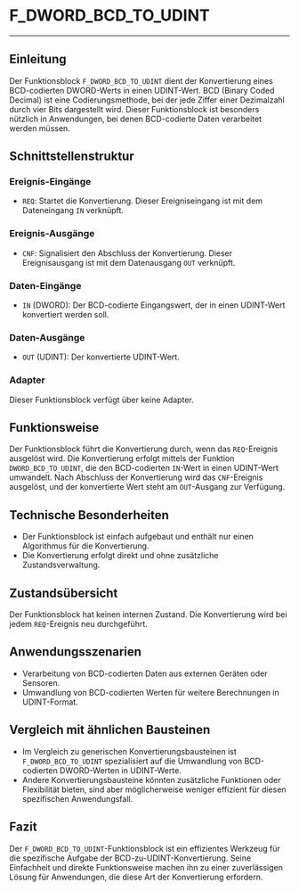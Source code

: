 # F_DWORD_BCD_TO_UDINT

* * * * * * * * * *
## Einleitung
Der Funktionsblock `F_DWORD_BCD_TO_UDINT` dient der Konvertierung eines BCD-codierten DWORD-Werts in einen UDINT-Wert. BCD (Binary Coded Decimal) ist eine Codierungsmethode, bei der jede Ziffer einer Dezimalzahl durch vier Bits dargestellt wird. Dieser Funktionsblock ist besonders nützlich in Anwendungen, bei denen BCD-codierte Daten verarbeitet werden müssen.

## Schnittstellenstruktur

### **Ereignis-Eingänge**
- `REQ`: Startet die Konvertierung. Dieser Ereigniseingang ist mit dem Dateneingang `IN` verknüpft.

### **Ereignis-Ausgänge**
- `CNF`: Signalisiert den Abschluss der Konvertierung. Dieser Ereignisausgang ist mit dem Datenausgang `OUT` verknüpft.

### **Daten-Eingänge**
- `IN` (DWORD): Der BCD-codierte Eingangswert, der in einen UDINT-Wert konvertiert werden soll.

### **Daten-Ausgänge**
- `OUT` (UDINT): Der konvertierte UDINT-Wert.

### **Adapter**
Dieser Funktionsblock verfügt über keine Adapter.

## Funktionsweise
Der Funktionsblock führt die Konvertierung durch, wenn das `REQ`-Ereignis ausgelöst wird. Die Konvertierung erfolgt mittels der Funktion `DWORD_BCD_TO_UDINT`, die den BCD-codierten `IN`-Wert in einen UDINT-Wert umwandelt. Nach Abschluss der Konvertierung wird das `CNF`-Ereignis ausgelöst, und der konvertierte Wert steht am `OUT`-Ausgang zur Verfügung.

## Technische Besonderheiten
- Der Funktionsblock ist einfach aufgebaut und enthält nur einen Algorithmus für die Konvertierung.
- Die Konvertierung erfolgt direkt und ohne zusätzliche Zustandsverwaltung.

## Zustandsübersicht
Der Funktionsblock hat keinen internen Zustand. Die Konvertierung wird bei jedem `REQ`-Ereignis neu durchgeführt.

## Anwendungsszenarien
- Verarbeitung von BCD-codierten Daten aus externen Geräten oder Sensoren.
- Umwandlung von BCD-codierten Werten für weitere Berechnungen in UDINT-Format.

## Vergleich mit ähnlichen Bausteinen
- Im Vergleich zu generischen Konvertierungsbausteinen ist `F_DWORD_BCD_TO_UDINT` spezialisiert auf die Umwandlung von BCD-codierten DWORD-Werten in UDINT-Werte.
- Andere Konvertierungsbausteine könnten zusätzliche Funktionen oder Flexibilität bieten, sind aber möglicherweise weniger effizient für diesen spezifischen Anwendungsfall.

## Fazit
Der `F_DWORD_BCD_TO_UDINT`-Funktionsblock ist ein effizientes Werkzeug für die spezifische Aufgabe der BCD-zu-UDINT-Konvertierung. Seine Einfachheit und direkte Funktionsweise machen ihn zu einer zuverlässigen Lösung für Anwendungen, die diese Art der Konvertierung erfordern.